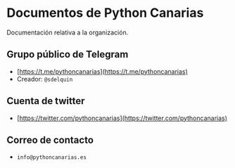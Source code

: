# Documentos de Python Canarias

Documentación relativa a la organización.

## Grupo público de Telegram

* [https://t.me/pythoncanarias](https://t.me/pythoncanarias)
* Creador: `@sdelquin`

## Cuenta de twitter

* [https://twitter.com/pythoncanarias](https://twitter.com/pythoncanarias)

## Correo de contacto

* `info@pythoncanarias.es`
